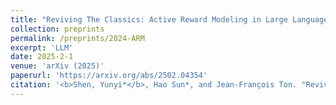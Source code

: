 ```yaml
---
title: "Reviving The Classics: Active Reward Modeling in Large Language Model Alignment."
collection: preprints
permalink: /preprints/2024-ARM
excerpt: 'LLM'
date: 2025-2-1
venue: 'arXiv (2025)'
paperurl: 'https://arxiv.org/abs/2502.04354'
citation: '<b>Shen, Yunyi*</b>, Hao Sun*, and Jean-François Ton. "Reviving The Classics: Active Reward Modeling in Large Language Model Alignment." arXiv preprint arXiv:2502.04354 (2025).'
---
```



